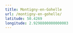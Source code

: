 ```yaml
---
title: Montigny-en-Gohelle
url: /montigny-en-gohelle/
latitude: 50.4269
longitude: 2.9298800000000003
---
```


